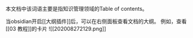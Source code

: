 本文档中该词语主要是指知识管理领域的Table of contents。

当obsidian开启[[大纲插件]]后，可以在右侧面板查看文档的大纲。
例如，查看[[03 教程]]的卡片
![[202008272129.png]]